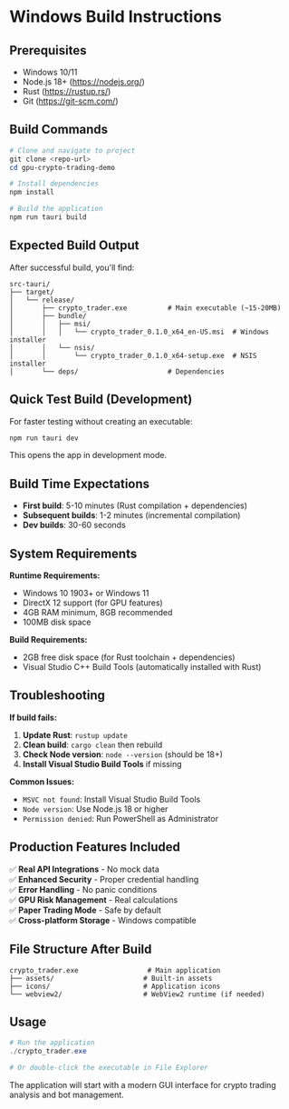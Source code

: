# Windows Build Instructions

## Prerequisites
- Windows 10/11
- Node.js 18+ (https://nodejs.org/)
- Rust (https://rustup.rs/)
- Git (https://git-scm.com/)

## Build Commands

```powershell
# Clone and navigate to project
git clone <repo-url>
cd gpu-crypto-trading-demo

# Install dependencies
npm install

# Build the application
npm run tauri build
```

## Expected Build Output

After successful build, you'll find:

```
src-tauri/
├── target/
│   └── release/
│       ├── crypto_trader.exe          # Main executable (~15-20MB)
│       ├── bundle/
│       │   ├── msi/
│       │   │   └── crypto_trader_0.1.0_x64_en-US.msi  # Windows installer
│       │   └── nsis/
│       │       └── crypto_trader_0.1.0_x64-setup.exe  # NSIS installer
│       └── deps/                      # Dependencies
```

## Quick Test Build (Development)

For faster testing without creating an executable:

```powershell
npm run tauri dev
```

This opens the app in development mode.

## Build Time Expectations

- **First build**: 5-10 minutes (Rust compilation + dependencies)
- **Subsequent builds**: 1-2 minutes (incremental compilation)
- **Dev builds**: 30-60 seconds

## System Requirements

**Runtime Requirements:**
- Windows 10 1903+ or Windows 11
- DirectX 12 support (for GPU features)
- 4GB RAM minimum, 8GB recommended
- 100MB disk space

**Build Requirements:**
- 2GB free disk space (for Rust toolchain + dependencies)
- Visual Studio C++ Build Tools (automatically installed with Rust)

## Troubleshooting

**If build fails:**

1. **Update Rust**: `rustup update`
2. **Clean build**: `cargo clean` then rebuild
3. **Check Node version**: `node --version` (should be 18+)
4. **Install Visual Studio Build Tools** if missing

**Common Issues:**
- `MSVC not found`: Install Visual Studio Build Tools
- `Node version`: Use Node.js 18 or higher
- `Permission denied`: Run PowerShell as Administrator

## Production Features Included

✅ **Real API Integrations** - No mock data  
✅ **Enhanced Security** - Proper credential handling  
✅ **Error Handling** - No panic conditions  
✅ **GPU Risk Management** - Real calculations  
✅ **Paper Trading Mode** - Safe by default  
✅ **Cross-platform Storage** - Windows compatible  

## File Structure After Build

```
crypto_trader.exe                 # Main application
├── assets/                      # Built-in assets
├── icons/                       # Application icons  
└── webview2/                    # WebView2 runtime (if needed)
```

## Usage

```powershell
# Run the application
./crypto_trader.exe

# Or double-click the executable in File Explorer
```

The application will start with a modern GUI interface for crypto trading analysis and bot management.